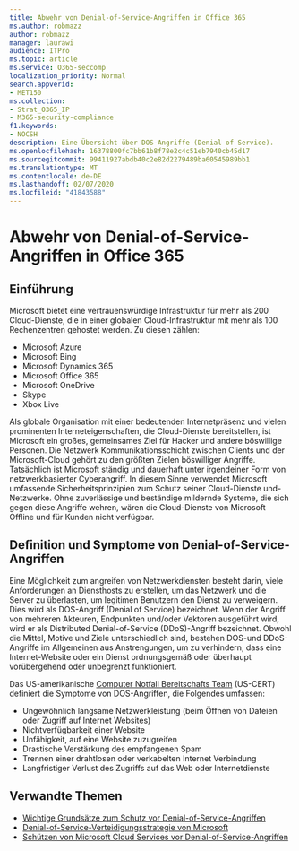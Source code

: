 ```yaml
---
title: Abwehr von Denial-of-Service-Angriffen in Office 365
ms.author: robmazz
author: robmazz
manager: laurawi
audience: ITPro
ms.topic: article
ms.service: O365-seccomp
localization_priority: Normal
search.appverid:
- MET150
ms.collection:
- Strat_O365_IP
- M365-security-compliance
f1.keywords:
- NOCSH
description: Eine Übersicht über DOS-Angriffe (Denial of Service).
ms.openlocfilehash: 16378800fc7bb61b8f78e2c4c51eb7940cb45d17
ms.sourcegitcommit: 99411927abdb40c2e82d2279489ba60545989bb1
ms.translationtype: MT
ms.contentlocale: de-DE
ms.lasthandoff: 02/07/2020
ms.locfileid: "41843588"
---
```

# <a name="defend-against-denial-of-service-attacks-in-office-365"></a>Abwehr von Denial-of-Service-Angriffen in Office 365

## <a name="introduction"></a>Einführung

Microsoft bietet eine vertrauenswürdige Infrastruktur für mehr als 200 Cloud-Dienste, die in einer globalen Cloud-Infrastruktur mit mehr als 100 Rechenzentren gehostet werden. Zu diesen zählen:

- Microsoft Azure
- Microsoft Bing
- Microsoft Dynamics 365
- Microsoft Office 365
- Microsoft OneDrive
- Skype
- Xbox Live

Als globale Organisation mit einer bedeutenden Internetpräsenz und vielen prominenten Interneteigenschaften, die Cloud-Dienste bereitstellen, ist Microsoft ein großes, gemeinsames Ziel für Hacker und andere böswillige Personen. Die Netzwerk Kommunikationsschicht zwischen Clients und der Microsoft-Cloud gehört zu den größten Zielen böswilliger Angriffe. Tatsächlich ist Microsoft ständig und dauerhaft unter irgendeiner Form von netzwerkbasierter Cyberangriff. In diesem Sinne verwendet Microsoft umfassende Sicherheitsprinzipien zum Schutz seiner Cloud-Dienste und-Netzwerke. Ohne zuverlässige und beständige mildernde Systeme, die sich gegen diese Angriffe wehren, wären die Cloud-Dienste von Microsoft Offline und für Kunden nicht verfügbar.

## <a name="definition-and-symptoms-of-denial-of-service-attacks"></a>Definition und Symptome von Denial-of-Service-Angriffen

Eine Möglichkeit zum angreifen von Netzwerkdiensten besteht darin, viele Anforderungen an Diensthosts zu erstellen, um das Netzwerk und die Server zu überlasten, um legitimen Benutzern den Dienst zu verweigern. Dies wird als DOS-Angriff (Denial of Service) bezeichnet. Wenn der Angriff von mehreren Akteuren, Endpunkten und/oder Vektoren ausgeführt wird, wird er als Distributed Denial-of-Service (DDoS)-Angriff bezeichnet. Obwohl die Mittel, Motive und Ziele unterschiedlich sind, bestehen DOS-und DDoS-Angriffe im Allgemeinen aus Anstrengungen, um zu verhindern, dass eine Internet-Website oder ein Dienst ordnungsgemäß oder überhaupt vorübergehend oder unbegrenzt funktioniert.

Das US-amerikanische [Computer Notfall Bereitschafts Team](https://www.us-cert.gov/) (US-CERT) definiert die Symptome von DOS-Angriffen, die Folgendes umfassen:

- Ungewöhnlich langsame Netzwerkleistung (beim Öffnen von Dateien oder Zugriff auf Internet Websites)
- Nichtverfügbarkeit einer Website
- Unfähigkeit, auf eine Website zuzugreifen
- Drastische Verstärkung des empfangenen Spam
- Trennen einer drahtlosen oder verkabelten Internet Verbindung
- Langfristiger Verlust des Zugriffs auf das Web oder Internetdienste

## <a name="related-topics"></a>Verwandte Themen

- [Wichtige Grundsätze zum Schutz vor Denial-of-Service-Angriffen](office-365-core-principles-of-defense-against-dos-attacks.md)
- [Denial-of-Service-Verteidigungsstrategie von Microsoft](office-365-microsoft-dos-defense-strategy.md)
- [Schützen von Microsoft Cloud Services vor Denial-of-Service-Angriffen](office-365-defending-cloud-services-against-dos-attacks.md)
